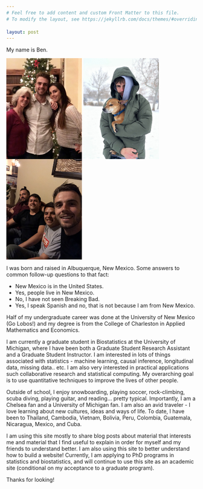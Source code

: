 ```yaml
---
# Feel free to add content and custom Front Matter to this file.
# To modify the layout, see https://jekyllrb.com/docs/themes/#overriding-theme-defaults

layout: post
---
```


My name is Ben. 

<img src="/assets/pics/fam.jpg" width ="200" align ="middle">     <img src="/assets/pics/me_n_dodge2.jpg" width ="200" align ="middle">     <img src="/assets/pics/boiz.jpg" width ="200" align ="middle">

I was born and raised in Albuquerque, New Mexico. Some answers to common follow-up questions to that fact:

* New Mexico is in the United States. 
* Yes, people live in New Mexico.  
* No, I have not seen Breaking Bad. 
* Yes, I speak Spanish and no, that is not because I am from New Mexico.
  

Half of my undergraduate career was done at the University of New Mexico (Go Lobos!) and my degree is from the College of Charleston in Applied Mathematics and Economics.

I am currently a graduate student in Biostatistics at the University of Michigan, where I have been both a Graduate Student Research Assistant and a Graduate Student Instructor. I am interested in lots of things associated with statistics - machine learning, causal inference, longitudinal data, missing data.. etc. I am also very interested in practical applications such collaborative research and statistical computing. My overarching goal is to use quantitative techniques to improve the lives of other people. 

Outside of school, I enjoy snowboarding, playing soccer, rock-climbing, scuba diving, playing guitar, and reading... pretty typical. Importantly, I am a Chelsea fan and a University of Michigan fan. I am also an avid traveler - I love learning about new cultures, ideas and ways of life. To date, I have been to Thailand, Cambodia, Vietnam, Bolivia, Peru, Colombia, Guatemala, Nicaragua, Mexico, and Cuba.  

I am using this site mostly to share blog posts about material that interests me and material that I find useful to explain in order for myself and my friends to understand better. I am also using this site to better understand how to build a website! Currently, I am applying to PhD programs in statistics and biostatistics, and will continue to use this site as an academic site (conditional on my acceptance to a graduate program). 

Thanks for looking! 

